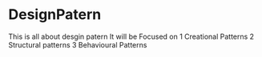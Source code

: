# DesignPatern

This is all about desgin patern It will be Focused on 
1 Creational Patterns
2 Structural patterns
3 Behavioural Patterns




